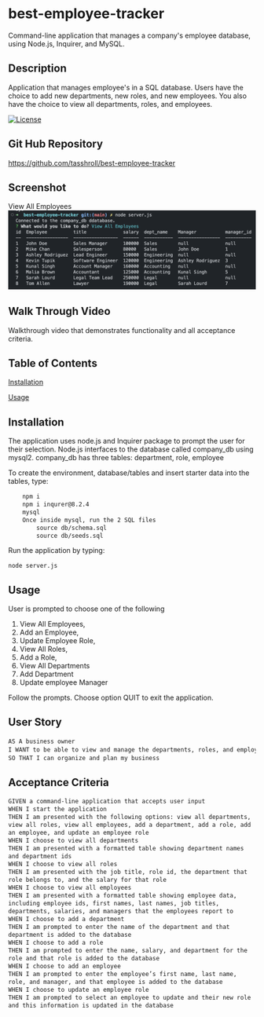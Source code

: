 # best-employee-tracker
Command-line application that manages a company's employee database, using Node.js, Inquirer, and MySQL.


## Description
 Application that manages employee's in a SQL database. Users have the choice to add new departments, new roles, and new employees. You also have the choice to view all departments, roles, and employees.

[![License](https://img.shields.io/badge/License-n/a-n/a.svg)](n/a)

## Git Hub Repository
https://github.com/tasshroll/best-employee-tracker

## Screenshot

View All Employees
![View All Employees](img/View-Employees.png)


## Walk Through Video
Walkthrough video that demonstrates functionality and all acceptance criteria.

## Table of Contents

[Installation](#installation)

[Usage](#usage)


## Installation
 The application uses node.js and Inquirer package to prompt the user for their selection. Node.js interfaces to the database called company_db using mysql2. company_db has three tables: department, role, employee

 To create the environment, database/tables and insert starter data into the tables, type: 
```
    npm i
    npm i inqurer@8.2.4
    mysql
    Once inside mysql, run the 2 SQL files
        source db/schema.sql
        source db/seeds.sql
```
 
 Run the application by typing:
 ```
 node server.js
 ```

## Usage

 User is prompted to choose one of the following
 1) View All Employees, 
 2) Add an Employee,
 3) Update Employee Role,
 4) View All Roles,
 5) Add a Role,
 6) View All Departments
 7) Add Department
 8) Update employee Manager

 Follow the prompts. Choose option QUIT to exit the application.

## User Story

```md
AS A business owner
I WANT to be able to view and manage the departments, roles, and employees in my company
SO THAT I can organize and plan my business
```

## Acceptance Criteria

```
GIVEN a command-line application that accepts user input
WHEN I start the application
THEN I am presented with the following options: view all departments, view all roles, view all employees, add a department, add a role, add an employee, and update an employee role
WHEN I choose to view all departments
THEN I am presented with a formatted table showing department names and department ids
WHEN I choose to view all roles
THEN I am presented with the job title, role id, the department that role belongs to, and the salary for that role
WHEN I choose to view all employees
THEN I am presented with a formatted table showing employee data, including employee ids, first names, last names, job titles, departments, salaries, and managers that the employees report to
WHEN I choose to add a department
THEN I am prompted to enter the name of the department and that department is added to the database
WHEN I choose to add a role
THEN I am prompted to enter the name, salary, and department for the role and that role is added to the database
WHEN I choose to add an employee
THEN I am prompted to enter the employee’s first name, last name, role, and manager, and that employee is added to the database
WHEN I choose to update an employee role
THEN I am prompted to select an employee to update and their new role and this information is updated in the database 
```
